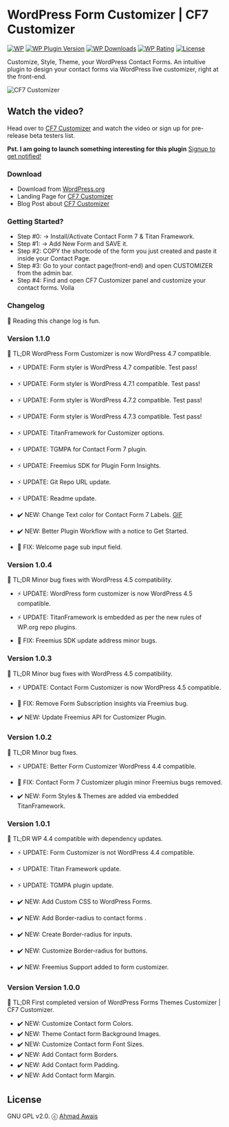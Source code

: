 # WordPress Form Customizer | CF7 Customizer

[![WP](https://img.shields.io/badge/WordPress-%E2%86%92-lightgrey.svg?style=flat-square)](https://wordpress.org/plugins/cf7-customizer/)
[![WP Plugin Version](https://img.shields.io/wordpress/plugin/v/cf7-customizer.svg?style=flat-square&label=version)](https://wordpress.org/plugins/cf7-customizer/)
[![WP Downloads](https://img.shields.io/wordpress/plugin/dt/cf7-customizer.svg?style=flat-square)](https://wordpress.org/plugins/cf7-customizer/)
[![WP Rating](https://img.shields.io/wordpress/plugin/r/cf7-customizer.svg?style=flat-square)](https://wordpress.org/support/view/plugin-reviews/cf7-customizer?filter=5)
[![License](https://img.shields.io/badge/license-GPL%20v2.0-lightgrey.svg?style=flat-square)](https://github.com/ahmadawais/CF7-Customizer/blob/master/license.txt)

Customize, Style, Theme, your WordPress Contact Forms. An intuitive plugin to design your contact forms via WordPress live customizer, right at the front-end. 

![CF7 Customizer](https://i.imgur.com/qLPelOl.png)


## Watch the video?
Head over to [CF7 Customizer](http://cf7customizer.wptie.com/) and watch the video or sign up for pre-release beta testers list.

**Pst. I am going to launch something interesting for this plugin** [Signup to get notified!](http://eepurl.com/bzVeyX)

### Download
- Download from [WordPress.org](https://wordpress.org/plugins/cf7-customizer/)
- Landing Page for [CF7 Customizer](http://cf7customizer.wptie.com/)
- Blog Post about  [CF7 Customizer](https://ahmadawais.com/cf7-customizer-form-styling-via-wp-live-customizer/)

### Getting Started?

- Step #0: → Install/Activate Contact Form 7 & Titan Framework.
- Step #1: → Add New Form and SAVE it.
- Step #2: COPY the shortcode of the form you just created and paste it inside your Contact Page.
- Step #3: Go to your contact page(front-end) and open CUSTOMIZER from the admin bar.
- Step #4: Find and open CF7 Customizer panel and customize your contact forms. Voila

### Changelog

💯 Reading this change log is fun. 

### Version 1.1.0

🎯 TL;DR WordPress Form Customizer is now WordPress 4.7 compatible. 

- ⚡️ UPDATE: Form styler is WordPress 4.7 compatible. Test pass!
- ⚡️ UPDATE: Form styler is WordPress 4.7.1 compatible. Test pass!
- ⚡️ UPDATE: Form styler is WordPress 4.7.2 compatible. Test pass!
- ⚡️ UPDATE: Form styler is WordPress 4.7.3 compatible. Test pass!
- ⚡️ UPDATE: TitanFramework for Customizer options.
- ⚡️ UPDATE: TGMPA for Contact Form 7 plugin.
- ⚡️ UPDATE: Freemius SDK for Plugin Form Insights.
- ⚡️ UPDATE: Git Repo URL update.
- ⚡️ UPDATE: Readme update.

- ✔️ NEW: Change Text color for Contact Form 7 Labels. [GIF](https://i.imgur.com/yy8224s.gif)
- ✔️ NEW: Better Plugin Workflow with a notice to Get Started.

- 🐞 FIX: Welcome page sub input field.

### Version 1.0.4

🎯 TL;DR Minor bug fixes with WordPress 4.5 compatibility. 

- ⚡️ UPDATE: WordPress form customizer is now WordPress 4.5 compatible.
- ⚡️ UPDATE: TitanFramework is embedded as per the new rules of WP.org repo plugins.

- 🐞 FIX: Freemius SDK update address minor bugs.

### Version 1.0.3

🎯 TL;DR Minor bug fixes with WordPress 4.5 compatibility. 

- ⚡️ UPDATE: Contact Form Customizer is now WordPress 4.5 compatible.

- 🐞 FIX: Remove Form Subscription insights via Freemius bug.

- ✔️ NEW: Update Freemius API for Customizer Plugin.

### Version 1.0.2

🎯 TL;DR Minor bug fixes. 

- ⚡️ UPDATE: Better Form Customizer WordPress 4.4 compatible.

- 🐞 FIX: Contact Form 7 Customizer plugin minor Freemius bugs removed.

- ✔️ NEW: Form Styles & Themes are added via embedded TitanFramework.

### Version 1.0.1

🎯 TL;DR WP 4.4 compatible with dependency updates. 

- ⚡️ UPDATE: Form Customizer is not WordPress 4.4 compatible.
- ⚡️ UPDATE: Titan Framework update.
- ⚡️ UPDATE: TGMPA plugin update.

- ✔️ NEW: Add Custom CSS to WordPress Forms.
- ✔️ NEW: Add Border-radius to contact forms .
- ✔️ NEW: Create Border-radius for inputs.
- ✔️ NEW: Customize Border-radius for buttons.
- ✔️ NEW: Freemius Support added to form customizer.

### Version Version 1.0.0

🎯 TL;DR First completed version of WordPress Forms Themes Customizer | CF7 Customizer.

- ✔️ NEW: Customize Contact form Colors.
- ✔️ NEW: Theme Contact form Background Images.
- ✔️ NEW: Customize Contact form Font Sizes.
- ✔️ NEW: Add Contact form Borders.
- ✔️ NEW: Add Contact form Padding.
- ✔️ NEW: Add Contact form Margin.

## License
GNU GPL v2.0. ⓒ [Ahmad Awais](https://AhmadAwais.com/)
